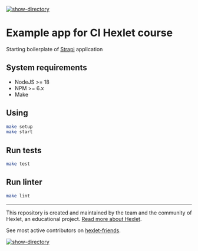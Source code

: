 [![show-directory](https://github.com/BEAR-AE/hexlet-ci-app/actions/workflows/show-directory.yml/badge.svg)](https://github.com/BEAR-AE/hexlet-ci-app/actions/workflows/show-directory.yml)

# Example app for CI Hexlet course

Starting boilerplate of [Strapi](https://strapi.io/) application

## System requirements

* NodeJS >= 18
* NPM >= 6.x
* Make

## Using

```sh
make setup
make start
```

## Run tests

```sh
make test
```

## Run linter

```sh
make lint
```

---

This repository is created and maintained by the team and the community of Hexlet, an educational project. [Read more about Hexlet](https://hexlet.io/?utm_source=github&utm_medium=link&utm_campaign=hexlet-ci-app).

See most active contributors on [hexlet-friends](https://friends.hexlet.io/).

[![show-directory](https://github.com/BEAR-AE/hexlet-ci-app/actions/workflows/show-directory.yml/badge.svg)](https://github.com/BEAR-AE/hexlet-ci-app/actions/workflows/show-directory.yml)